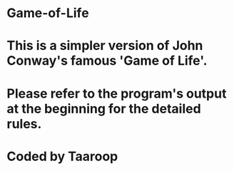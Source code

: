 # Game-of-Life
# This is a simpler version of John Conway's famous 'Game of Life'.
# Please refer to the program's output at the beginning for the detailed rules.
# Coded by Taaroop
